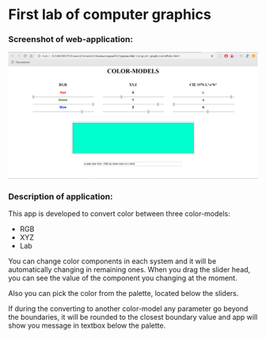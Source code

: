 # First lab of computer graphics

### Screenshot of web-application:
![screenshot](https://github.com/Meearlyam/computer-graphic/blob/master/screenshot.PNG)


### Description of application:
This app is developed to convert color between three color-models:
* RGB
* XYZ
* Lab

You can change color components in each system and it will be automatically changing in remaining ones. When you drag the slider head, you can see the value of the component you changing at the moment.

Also you can pick the color from the palette, located below the sliders.

If during the converting to another color-model any parameter go beyond the boundaries, it will be rounded to the closest boundary value and app will show you message in textbox below the palette. 
